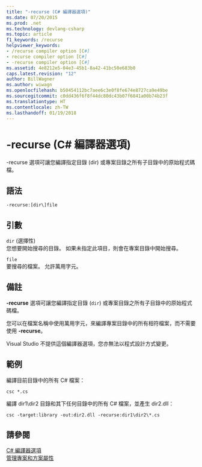 ```yaml
---
title: "-recurse (C# 編譯器選項)"
ms.date: 07/20/2015
ms.prod: .net
ms.technology: devlang-csharp
ms.topic: article
f1_keywords: /recurse
helpviewer_keywords:
- /recurse compiler option [C#]
- recurse compiler option [C#]
- -recurse compiler option [C#]
ms.assetid: 4e8212e5-04e3-45b1-8a42-41bc50e683b0
caps.latest.revision: "12"
author: BillWagner
ms.author: wiwagn
ms.openlocfilehash: b50454112bc7aee6c3e0f8fe674e8727ca9e49be
ms.sourcegitcommit: c0dd436f6f8f44dc80dc43b07f6841a00b74b23f
ms.translationtype: HT
ms.contentlocale: zh-TW
ms.lasthandoff: 01/19/2018
---
```

# <a name="-recurse-c-compiler-options"></a>-recurse (C# 編譯器選項)
-recurse 選項可讓您編譯指定目錄 (dir) 或專案目錄之所有子目錄中的原始程式碼檔。  
  
## <a name="syntax"></a>語法  
  
```console  
-recurse:[dir\]file  
```  
  
## <a name="arguments"></a>引數  
 `dir` (選擇性)  
 您想要開始搜尋的目錄。 如果未指定此項目，則會在專案目錄中開始搜尋。  
  
 `file`  
 要搜尋的檔案。 允許萬用字元。  
  
## <a name="remarks"></a>備註  
 **-recurse** 選項可讓您編譯指定目錄 (`dir`) 或專案目錄之所有子目錄中的原始程式碼檔。  
  
 您可以在檔案名稱中使用萬用字元，來編譯專案目錄中的所有相符檔案，而不需要使用 **-recurse**。  
  
 Visual Studio 不提供這個編譯器選項，您亦無法以程式設計方式變更。  
  
## <a name="example"></a>範例  
 編譯目前目錄中的所有 C# 檔案：  
  
```console  
csc *.cs  
```  
  
 編譯 dir1\dir2 目錄和其下任何目錄中的所有 C# 檔案，並產生 dir2.dll：  
  
```console  
csc -target:library -out:dir2.dll -recurse:dir1\dir2\*.cs  
```  
  
## <a name="see-also"></a>請參閱  
 [C# 編譯器選項](../../../csharp/language-reference/compiler-options/index.md)  
 [管理專案和方案屬性](/visualstudio/ide/managing-project-and-solution-properties)
